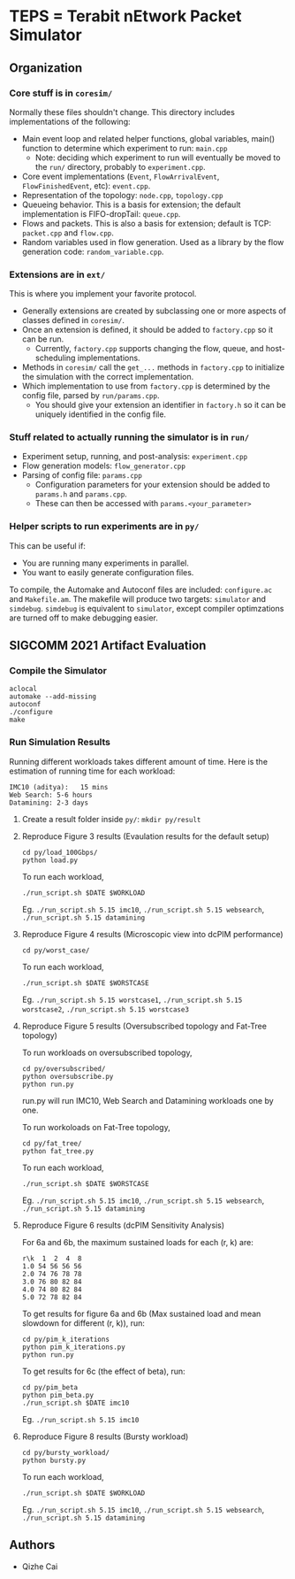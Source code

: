 # TEPS = Terabit nEtwork Packet Simulator

## Organization

### Core stuff is in `coresim/` 

Normally these files shouldn't change. This directory includes implementations of the following:
* Main event loop and related helper functions, global variables, main() function to determine which experiment to run: `main.cpp`
    * Note: deciding which experiment to run will eventually be moved to the `run/` directory, probably to `experiment.cpp`.
* Core event implementations (`Event`, `FlowArrivalEvent`, `FlowFinishedEvent`, etc): `event.cpp`.
* Representation of the topology: `node.cpp`, `topology.cpp`
* Queueing behavior. This is a basis for extension; the default implementation is FIFO-dropTail: `queue.cpp`.
* Flows and packets. This is also a basis for extension; default is TCP: `packet.cpp` and `flow.cpp`.
* Random variables used in flow generation. Used as a library by the flow generation code: `random_variable.cpp`.

### Extensions are in `ext/`

This is where you implement your favorite protocol.
* Generally extensions are created by subclassing one or more aspects of classes defined in `coresim/`.
* Once an extension is defined, it should be added to `factory.cpp` so it can be run. 
    * Currently, `factory.cpp` supports changing the flow, queue, and host-scheduling implementations.
* Methods in `coresim/` call the `get_...` methods in `factory.cpp` to initialize the simulation with the correct implementation.
* Which implementation to use from `factory.cpp` is determined by the config file, parsed by `run/params.cpp`.
    * You should give your extension an identifier in `factory.h` so it can be uniquely identified in the config file.

### Stuff related to actually running the simulator is in `run/`

* Experiment setup, running, and post-analysis: `experiment.cpp`
* Flow generation models: `flow_generator.cpp`
* Parsing of config file: `params.cpp`
    * Configuration parameters for your extension should be added to `params.h` and `params.cpp`.
    * These can then be accessed with `params.<your_parameter>`

### Helper scripts to run experiments are in `py/`

This can be useful if:
* You are running many experiments in parallel.
* You want to easily generate configuration files.

To compile, the Automake and Autoconf files are included: `configure.ac` and `Makefile.am`. The makefile will produce two targets: `simulator` and `simdebug`. 
`simdebug` is equivalent to `simulator`, except compiler optimzations are turned off to make debugging easier.

## SIGCOMM 2021 Artifact Evaluation

### Compile the Simulator

```
aclocal
automake --add-missing
autoconf
./configure 
make
```
###  Run Simulation Results

Running different workloads takes different amount of time. Here is the estimation of running time for each workload:

```
IMC10 (aditya):   15 mins
Web Search: 5-6 hours
Datamining: 2-3 days
```

1. Create a result folder inside `py/`: `mkdir py/result`

2. Reproduce Figure 3 results (Evaulation results for the default setup)

   ```
   cd py/load_100Gbps/
   python load.py
   ```

   To run each workload, 

   ```
   ./run_script.sh $DATE $WORKLOAD
   ```
   Eg. `./run_script.sh 5.15 imc10`, `./run_script.sh 5.15 websearch`, `./run_script.sh 5.15 datamining`

3. Reproduce Figure 4 results (Microscopic view into dcPIM performance)

   ```
   cd py/worst_case/
   ```

   To run each workload, 

   ```
   ./run_script.sh $DATE $WORSTCASE
   ```
   Eg. `./run_script.sh 5.15 worstcase1`, `./run_script.sh 5.15 worstcase2`, `./run_script.sh 5.15 worstcase3`

4. Reproduce Figure 5 results (Oversubscribed topology and Fat-Tree topology)

   To run workloads on oversubscribed topology,
   ```
   cd py/oversubscribed/
   python oversubscribe.py
   python run.py
   ```
   run.py will run IMC10, Web Search and Datamining workloads one by one.
   
   To run workoloads on Fat-Tree topology,
   ```
   cd py/fat_tree/
   python fat_tree.py
   ```

   To run each workload, 
   ```
   ./run_script.sh $DATE $WORSTCASE
   ```
   Eg. `./run_script.sh 5.15 imc10`, `./run_script.sh 5.15 websearch`, `./run_script.sh 5.15 datamining`
   
5. Reproduce Figure 6 results (dcPIM Sensitivity Analysis)

   For 6a and 6b, the maximum sustained loads for each (r, k) are:
   ```
   r\k  1  2  4  8
   1.0 54 56 56 56
   2.0 74 76 78 78
   3.0 76 80 82 84
   4.0 74 80 82 84
   5.0 72 78 82 84
   ```
   To get results for figure 6a and 6b (Max sustained load and mean slowdown for different (r, k)), run:
   ```
   cd py/pim_k_iterations
   python pim_k_iterations.py
   python run.py
   ```
   To get results for 6c (the effect of beta), run:
   ```
   cd py/pim_beta
   python pim_beta.py
   ./run_script.sh $DATE imc10
   ```
   Eg.  `./run_script.sh 5.15 imc10`
   
6. Reproduce Figure 8 results (Bursty workload)

   ```
   cd py/bursty_workload/
   python bursty.py
   ```

   To run each workload, 

   ```
   ./run_script.sh $DATE $WORKLOAD
   ```
   Eg. `./run_script.sh 5.15 imc10`, `./run_script.sh 5.15 websearch`, `./run_script.sh 5.15 datamining`
## Authors

* Qizhe Cai

